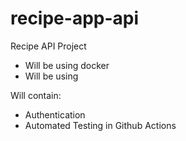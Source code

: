 # recipe-app-api
Recipe API Project
- Will be using docker 
- Will be using

Will contain:
- Authentication
- Automated Testing in Github Actions


